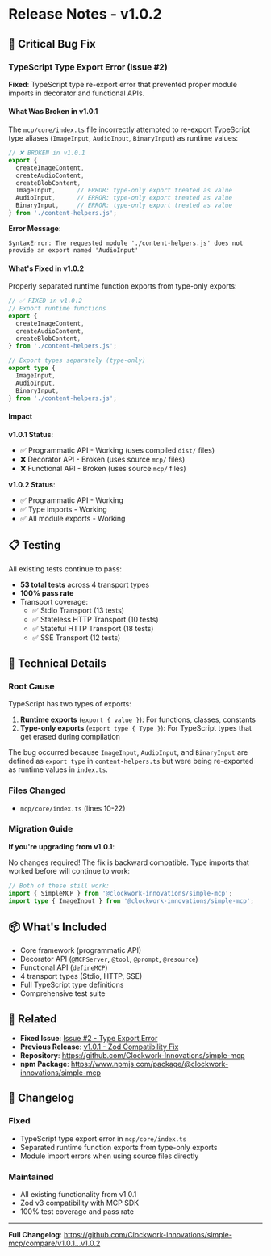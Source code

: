 # Release Notes - v1.0.2

## 🐛 Critical Bug Fix

### TypeScript Type Export Error (Issue #2)

**Fixed**: TypeScript type re-export error that prevented proper module imports in decorator and functional APIs.

#### What Was Broken in v1.0.1

The `mcp/core/index.ts` file incorrectly attempted to re-export TypeScript type aliases (`ImageInput`, `AudioInput`, `BinaryInput`) as runtime values:

```typescript
// ❌ BROKEN in v1.0.1
export {
  createImageContent,
  createAudioContent,
  createBlobContent,
  ImageInput,      // ERROR: type-only export treated as value
  AudioInput,      // ERROR: type-only export treated as value
  BinaryInput,     // ERROR: type-only export treated as value
} from './content-helpers.js';
```

**Error Message**:
```
SyntaxError: The requested module './content-helpers.js' does not
provide an export named 'AudioInput'
```

#### What's Fixed in v1.0.2

Properly separated runtime function exports from type-only exports:

```typescript
// ✅ FIXED in v1.0.2
// Export runtime functions
export {
  createImageContent,
  createAudioContent,
  createBlobContent,
} from './content-helpers.js';

// Export types separately (type-only)
export type {
  ImageInput,
  AudioInput,
  BinaryInput,
} from './content-helpers.js';
```

#### Impact

**v1.0.1 Status**:
- ✅ Programmatic API - Working (uses compiled `dist/` files)
- ❌ Decorator API - Broken (uses source `mcp/` files)
- ❌ Functional API - Broken (uses source `mcp/` files)

**v1.0.2 Status**:
- ✅ Programmatic API - Working
- ✅ Type imports - Working
- ✅ All module exports - Working

## 📋 Testing

All existing tests continue to pass:

- **53 total tests** across 4 transport types
- **100% pass rate**
- Transport coverage:
  - ✅ Stdio Transport (13 tests)
  - ✅ Stateless HTTP Transport (10 tests)
  - ✅ Stateful HTTP Transport (18 tests)
  - ✅ SSE Transport (12 tests)

## 🔧 Technical Details

### Root Cause

TypeScript has two types of exports:
1. **Runtime exports** (`export { value }`): For functions, classes, constants
2. **Type-only exports** (`export type { Type }`): For TypeScript types that get erased during compilation

The bug occurred because `ImageInput`, `AudioInput`, and `BinaryInput` are defined as `export type` in `content-helpers.ts` but were being re-exported as runtime values in `index.ts`.

### Files Changed

- `mcp/core/index.ts` (lines 10-22)

### Migration Guide

**If you're upgrading from v1.0.1**:

No changes required! The fix is backward compatible. Type imports that worked before will continue to work:

```typescript
// Both of these still work:
import { SimpleMCP } from '@clockwork-innovations/simple-mcp';
import type { ImageInput } from '@clockwork-innovations/simple-mcp';
```

## 📦 What's Included

- Core framework (programmatic API)
- Decorator API (`@MCPServer`, `@tool`, `@prompt`, `@resource`)
- Functional API (`defineMCP`)
- 4 transport types (Stdio, HTTP, SSE)
- Full TypeScript type definitions
- Comprehensive test suite

## 🔗 Related

- **Fixed Issue**: [Issue #2 - Type Export Error](ISSUES-FOR-MAINTAINERS.md)
- **Previous Release**: [v1.0.1 - Zod Compatibility Fix](https://github.com/Clockwork-Innovations/simple-mcp/releases/tag/v1.0.1)
- **Repository**: https://github.com/Clockwork-Innovations/simple-mcp
- **npm Package**: https://www.npmjs.com/package/@clockwork-innovations/simple-mcp

## 📝 Changelog

### Fixed
- TypeScript type export error in `mcp/core/index.ts`
- Separated runtime function exports from type-only exports
- Module import errors when using source files directly

### Maintained
- All existing functionality from v1.0.1
- Zod v3 compatibility with MCP SDK
- 100% test coverage and pass rate

---

**Full Changelog**: https://github.com/Clockwork-Innovations/simple-mcp/compare/v1.0.1...v1.0.2
